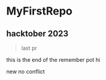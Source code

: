 # MyFirstRepo


## hacktober 2023

> last pr


this is the end of the remember pot
hi


new no conflict
